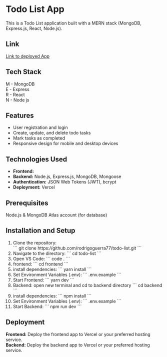 # Todo List App

This is a Todo List application built with a MERN stack (MongoDB, Express.js, React, Node.js).

## Link

[Link to deployed App](https://localhost/)

## Tech Stack

M - MongoDB </br>
E - Express </br>
R - React </br>
N - Node js </br>

## Features

<ul>
  <li>User registration and login</li>
  <li>Create, update, and delete todo tasks</li>
  <li>Mark tasks as completed</li>
  <li>Responsive design for mobile and desktop devices</li>
</ul>

## Technologies Used

<ul>
  <li><strong>Frontend:</strong> </li>
  <li><strong>Backend:</strong> Node.js, Express.js, MongoDB, Mongoose</li>
  <li><strong>Authentication:</strong> JSON Web Tokens (JWT), bcrypt</li>
  <li><strong>Deployment:</strong> Vercel</li>
</ul>

## Prerequisites

Node.js &
MongoDB Atlas account (for database)

## Installation and Setup

<ol>
  <li>Clone the repository: </br>
  ```
  git clone https://github.com/rodrigoguerra77/todo-list.git
  ```
</li>
<li>Navigate to the directory:
  ```
  cd todo-list
  ```
</li>
<li> Open VS Code:
```
  code .
```
</li>
<li> frontend:
```
  cd frontend
```
</li>
<li> install dependencies:
```
  yarn install
```
</li>
<li> Set Environment Variables (.env):
```
  .env.example
```
</li>
<li> Start Frontend:
```
  yarn dev
```
</li>
<li> Backend: open new terminal and cd to backend directory
```
  cd backend
```
</li>
<li> install dependencies:
```
  npm install
```
</li>
<li> Set Environment Variables (.env):
```
  .env.example
```
</li>
<li> Start Backend:
```
  npm run dev
```
</li>
</ol>

## Deployment

<strong>Frontend:</strong> Deploy the frontend app to Vercel or your preferred hosting service. </br>
<strong>Backend:</strong> Deploy the backend app to Vercel or your preferred hosting service. </br>
